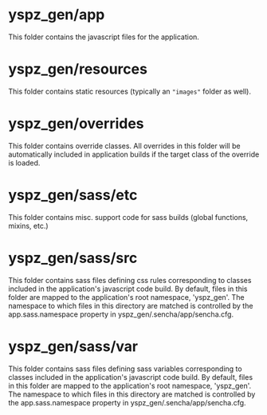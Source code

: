 # yspz_gen/app

This folder contains the javascript files for the application.

# yspz_gen/resources

This folder contains static resources (typically an `"images"` folder as well).

# yspz_gen/overrides

This folder contains override classes. All overrides in this folder will be 
automatically included in application builds if the target class of the override
is loaded.

# yspz_gen/sass/etc

This folder contains misc. support code for sass builds (global functions, 
mixins, etc.)

# yspz_gen/sass/src

This folder contains sass files defining css rules corresponding to classes
included in the application's javascript code build.  By default, files in this 
folder are mapped to the application's root namespace, 'yspz_gen'. The
namespace to which files in this directory are matched is controlled by the
app.sass.namespace property in yspz_gen/.sencha/app/sencha.cfg. 

# yspz_gen/sass/var

This folder contains sass files defining sass variables corresponding to classes
included in the application's javascript code build.  By default, files in this 
folder are mapped to the application's root namespace, 'yspz_gen'. The
namespace to which files in this directory are matched is controlled by the
app.sass.namespace property in yspz_gen/.sencha/app/sencha.cfg. 
